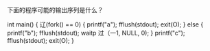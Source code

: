 下面的程序可能的输出序列是什么？

int main()
{
辽(fork() == 0) {
printf("a"); fflush(stdout);
exit(O);
}
else {
printf("b"); fflush(stdout);
waitp 过（一1, NULL, 0);
}
printf("c"); fflush(stdout);
exit(O);
}